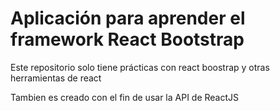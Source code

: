 # Aplicación para aprender el framework React Bootstrap

Este repositorio solo tiene prácticas con react boostrap y otras herramientas de react

Tambien es creado con el fin de usar la API <Suspense> de ReactJS
